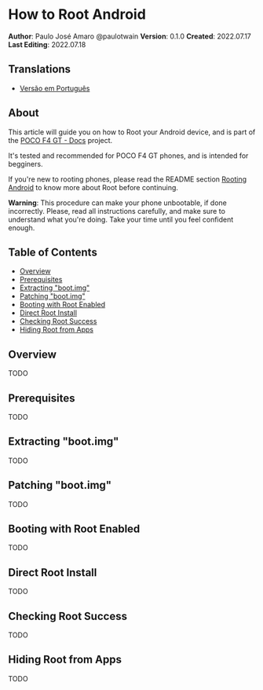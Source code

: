 # How to Root Android
**Author**: Paulo José Amaro @paulotwain
**Version**: 0.1.0
**Created**: 2022.07.17
**Last Editing**: 2022.07.18

## Translations
- [Versão em Português](pt/como-fazer-root-no-android.md)

## About
This article will guide you on how to Root your Android device, and is part of the [POCO F4 GT - Docs](README.md) project.

It's tested and recommended for POCO F4 GT phones, and is intended for begginers.

If you're new to rooting phones, please read the README section [Rooting Android](README.md#rooting-android) to know more about Root before continuing.

**Warning**: This procedure can make your phone unbootable, if done incorrectly. Please, read all instructions carefully, and make sure to understand what you're doing. Take your time until you feel confident enough.

## Table of Contents
- [Overview](#overview)
- [Prerequisites](#prerequisites)
- [Extracting "boot.img"](#extracting-bootimg)
- [Patching "boot.img"](#patching-bootimg)
- [Booting with Root Enabled](#booting-with-root-enabled)
- [Direct Root Install](#direct-root-install)
- [Checking Root Success](checking-root-success)
- [Hiding Root from Apps](#hiding-root-from-apps)

## Overview 
TODO

## Prerequisites
TODO

## Extracting "boot.img"
TODO

## Patching "boot.img"
TODO 

## Booting with Root Enabled
TODO

## Direct Root Install
TODO

## Checking Root Success
TODO

## Hiding Root from Apps
TODO